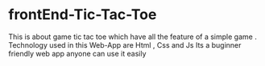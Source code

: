 # frontEnd-Tic-Tac-Toe
This is about game tic tac toe which have all the feature of a simple game .
Technology used in this Web-App are Html , Css and Js
Its a buginner friendly web app anyone can use it easily
